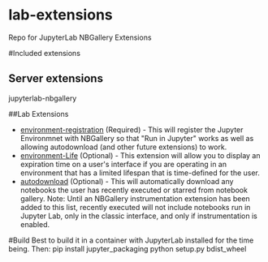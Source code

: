 # lab-extensions
Repo for JupyterLab NBGallery Extensions

#Included extensions
## Server extensions
jupyterlab-nbgallery

##Lab Extensions
* [environment-registration](environment-registration/README.md) (Required) - This will register the Jupyter Environmnet with NBGallery so that "Run in Jupyter" works as well as allowing autodownload (and other future extensions) to work.
* [environment-Life](environment-life/README.md) (Optional) - This extension will allow you to display an expiration time on a user's interface if you are operating in an environment that has a limited lifespan that is time-defined for the user.
* [autodownload](autodownload/README.md) (Optional) - This will automatically download any notebooks the user has recently executed or starred from notebook gallery.  Note: Until an NBGallery instrumentation extension has been added to this list, recently executed will not include notebooks run in Jupyter Lab, only in the classic interface, and only if instrumentation is enabled.

#Build
Best to build it in a container with JupyterLab installed for the time being.  Then:
pip install jupyter_packaging
python setup.py bdist_wheel
